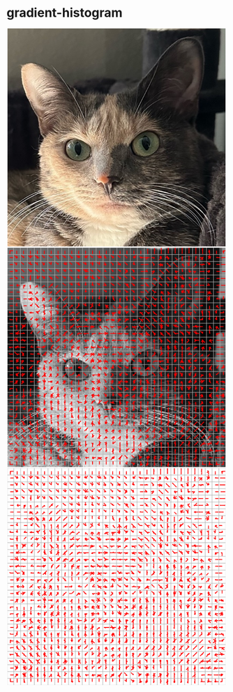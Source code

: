 # gradient-histogram

<p align="center">
<img src="data/nyuma.jpeg" width="500"/>
<img src="data/nyuma_gradient.png" width="500"/>
<img src="data/gradient.png" width="500"/>
</p>